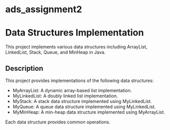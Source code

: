# ads_assignment2
# Data Structures Implementation

This project implements various data structures including ArrayList, LinkedList, Stack, Queue, and MinHeap in Java.

## Description

This project provides implementations of the following data structures:

- MyArrayList: A dynamic array-based list implementation.
- MyLinkedList: A doubly linked list implementation.
- MyStack: A stack data structure implemented using MyLinkedList.
- MyQueue: A queue data structure implemented using MyLinkedList.
- MyMinHeap: A min-heap data structure implemented using MyArrayList.

Each data structure provides common operations.
